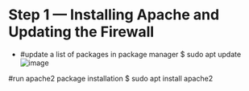 # Step 1 — Installing Apache and Updating the Firewall
- #update a list of packages in package manager
$ sudo apt update
![image](https://user-images.githubusercontent.com/83317716/116784031-99b97900-aaaf-11eb-840b-7d4e5ac3525b.png)

#run apache2 package installation
$ sudo apt install apache2

